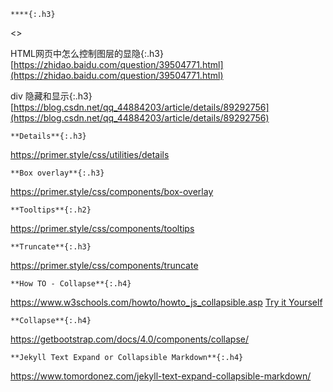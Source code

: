 ```note
****{:.h3}
```
<>

HTML网页中怎么控制图层的显隐{:.h3}
[https://zhidao.baidu.com/question/39504771.html](https://zhidao.baidu.com/question/39504771.html)

div 隐藏和显示{:.h3}
[https://blog.csdn.net/qq_44884203/article/details/89292756](https://blog.csdn.net/qq_44884203/article/details/89292756)

```note
**Details**{:.h3}
```
<https://primer.style/css/utilities/details>

```note
**Box overlay**{:.h3}
```
<https://primer.style/css/components/box-overlay>

```note
**Tooltips**{:.h2}
```
<https://primer.style/css/components/tooltips>

```note
**Truncate**{:.h3}
```
<https://primer.style/css/components/truncate>

```note
**How TO - Collapse**{:.h4}
```
<https://www.w3schools.com/howto/howto_js_collapsible.asp>
[Try it Yourself](https://www.w3schools.com/howto/tryit.asp?filename=tryhow_js_collapsible)

```note
**Collapse**{:.h4}
```
<https://getbootstrap.com/docs/4.0/components/collapse/>

```note
**Jekyll Text Expand or Collapsible Markdown**{:.h4}
```
<https://www.tomordonez.com/jekyll-text-expand-collapsible-markdown/>
